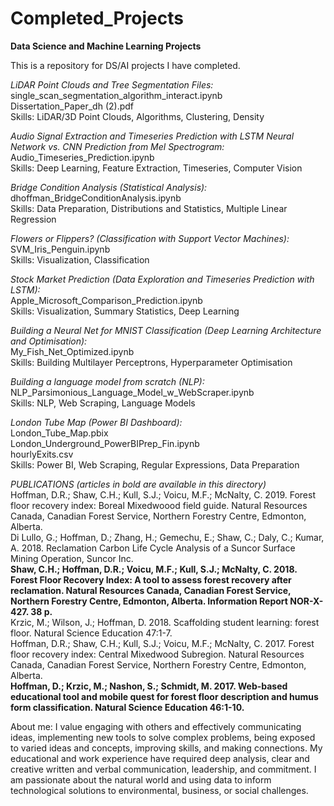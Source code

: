 # Completed_Projects
**Data Science and Machine Learning Projects** <br>

This is a repository for DS/AI projects I have completed. <br>

*LiDAR Point Clouds and Tree Segmentation Files:* <br>
single_scan_segmentation_algorithm_interact.ipynb <br>
Dissertation_Paper_dh (2).pdf <br>
Skills: LiDAR/3D Point Clouds, Algorithms, Clustering, Density <br>

*Audio Signal Extraction and Timeseries Prediction with LSTM Neural Network vs. CNN Prediction from Mel Spectrogram:* <br>
Audio_Timeseries_Prediction.ipynb <br>
Skills: Deep Learning, Feature Extraction, Timeseries, Computer Vision <br>

*Bridge Condition Analysis (Statistical Analysis):* <br>
dhoffman_BridgeConditionAnalysis.ipynb <br>
Skills: Data Preparation, Distributions and Statistics, Multiple Linear Regression <br>

*Flowers or Flippers? (Classification with Support Vector Machines):* <br>
SVM_Iris_Penguin.ipynb <br>
Skills: Visualization, Classification <br>

*Stock Market Prediction (Data Exploration and Timeseries Prediction with LSTM):* <br>
Apple_Microsoft_Comparison_Prediction.ipynb <br>
Skills: Visualization, Summary Statistics, Deep Learning <br>

*Building a Neural Net for MNIST Classification (Deep Learning Architecture and Optimisation):* <br>
My_Fish_Net_Optimized.ipynb <br>
Skills: Building Multilayer Perceptrons, Hyperparameter Optimisation <br>

*Building a language model from scratch (NLP):* <br>
NLP_Parsimonious_Language_Model_w_WebScraper.ipynb <br>
Skills: NLP, Web Scraping, Language Models <br>

*London Tube Map (Power BI Dashboard):* <br>
London_Tube_Map.pbix <br>
London_Underground_PowerBIPrep_Fin.ipynb <br>
hourlyExits.csv <br>
Skills: Power BI, Web Scraping, Regular Expressions, Data Preparation <br>

*PUBLICATIONS (articles in bold are available in this directory)*  <br>
Hoffman, D.R.; Shaw, C.H.; Kull, S.J.; Voicu, M.F.; McNalty, C. 2019. Forest floor recovery index: Boreal
Mixedwoood field guide. Natural Resources Canada, Canadian Forest Service, Northern Forestry Centre,
Edmonton, Alberta. <br>
Di Lullo, G.; Hoffman, D.; Zhang, H.; Gemechu, E.; Shaw, C.; Daly, C.; Kumar, A. 2018. Reclamation
Carbon Life Cycle Analysis of a Suncor Surface Mining Operation, Suncor Inc. <br>
**Shaw, C.H.; Hoffman, D.R.; Voicu, M.F.; Kull, S.J.; McNalty, C. 2018. Forest Floor Recovery Index: A tool
to assess forest recovery after reclamation. Natural Resources Canada, Canadian Forest Service,
Northern Forestry Centre, Edmonton, Alberta. Information Report NOR-X-427. 38 p.** <br>
Krzic, M.; Wilson, J.; Hoffman, D. 2018. Scaffolding student learning: forest floor. Natural Science
Education 47:1-7. <br>
Hoffman, D.R.; Shaw, C.H.; Kull, S.J.; Voicu, M.F.; McNalty, C. 2017. Forest floor recovery index: Central
Mixedwood Subregion. Natural Resources Canada, Canadian Forest Service, Northern Forestry Centre,
Edmonton, Alberta. <br>
**Hoffman, D.; Krzic, M.; Nashon, S.; Schmidt, M. 2017. Web-based educational tool and mobile quest for
forest floor description and humus form classification. Natural Science Education 46:1-10.** <br>

About me: I value engaging with others and effectively communicating ideas, implementing new tools to solve complex problems, being exposed to varied ideas and concepts, improving skills, and making connections. My educational and work experience have required deep analysis, clear and creative written and verbal communication,  leadership, and commitment. I am passionate about the natural world and using data to inform technological solutions to environmental, business, or social challenges.

